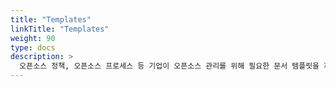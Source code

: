 ```yaml
---
title: "Templates"
linkTitle: "Templates"
weight: 90
type: docs
description: >
  오픈소스 정책, 오픈소스 프로세스 등 기업이 오픈소스 관리를 위해 필요한 문서 템플릿을 제공합니다. 
---
```


